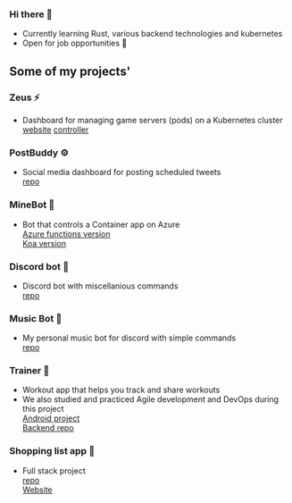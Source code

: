 ### Hi there 👋

- Currently learning Rust, various backend technologies and kubernetes
- Open for job opportunities 💼

## **Some of my projects**'

### Zeus ⚡️

- Dashboard for managing game servers (pods) on a Kubernetes cluster  
[website](https://github.com/ollivarila/zeus-website) [controller](https://github.com/ollivarila/zeus-controller)

### PostBuddy ⚙️

- Social media dashboard for posting scheduled tweets  
[repo](https://github.com/ollivarila/PostBuddy)


### MineBot 🤖

- Bot that controls a Container app on Azure  
[Azure functions version](https://github.com/ollivarila/minebot)  
[Koa version](https://github.com/ollivarila/minebot-koa)

### Discord bot 🤖

- Discord bot with miscellanious commands  
[repo](https://github.com/ollivarila/crea-discord-bot)

### Music Bot 🎵

- My personal music bot for discord with simple commands  
[repo](https://github.com/ollivarila/music-bot)

### Trainer 💪

- Workout app that helps you track and share workouts
- We also studied and practiced Agile development and DevOps during this project  
[Android project](https://github.com/JoonasMV/Trainer)  
[Backend repo](https://github.com/ollivarila/Trainer-API)

### Shopping list app 🛒

- Full stack project  
[repo](https://github.com/ollivarila/group3-web-project)  
[Website](https://shopping-list-app.fly.dev)
